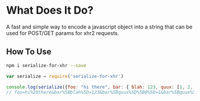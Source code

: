 # What Does It Do?
A fast and simple way to encode a javascript object into a string that can be used for POST/GET params for xhr2 requests.

## How To Use
```sh
npm i serialize-for-xhr --save
```

```js
var serialize = require('serialize-for-xhr')

console.log(serialize({foo: "hi there", bar: { blah: 123, quux: [1, 2, 3] }}));
// foo=hi%20there&bar%5Bblah%5D=123&bar%5Bquux%5D%5B0%5D=1&bar%5Bquux%5D%5B1%5D=2&bar%5Bquux%5D%5B2%5D=3
```
